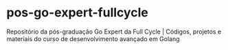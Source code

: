 # pos-go-expert-fullcycle
Repositório da pós-graduação Go Expert da Full Cycle | Códigos, projetos e materiais do curso de desenvolvimento avançado em Golang
